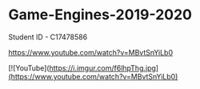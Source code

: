 # Game-Engines-2019-2020

Student ID - C17478586


https://www.youtube.com/watch?v=MBvtSnYiLb0

[![YouTube](https://i.imgur.com/f6lhpThg.jpg](https://www.youtube.com/watch?v=MBvtSnYiLb0)
